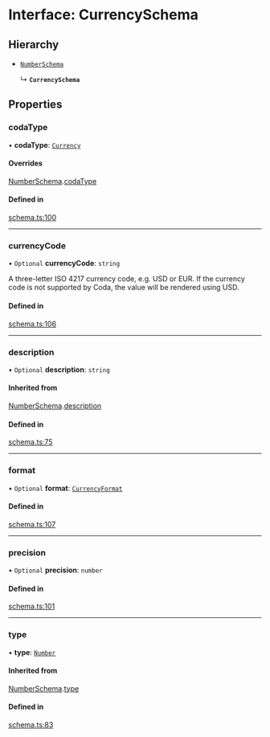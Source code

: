 # Interface: CurrencySchema

## Hierarchy

- [`NumberSchema`](NumberSchema.md)

  ↳ **`CurrencySchema`**

## Properties

### codaType

• **codaType**: [`Currency`](../enums/ValueHintType.md#currency)

#### Overrides

[NumberSchema](NumberSchema.md).[codaType](NumberSchema.md#codatype)

#### Defined in

[schema.ts:100](https://github.com/coda/packs-sdk/blob/main/schema.ts#L100)

___

### currencyCode

• `Optional` **currencyCode**: `string`

A three-letter ISO 4217 currency code, e.g. USD or EUR.
If the currency code is not supported by Coda, the value will be rendered using USD.

#### Defined in

[schema.ts:106](https://github.com/coda/packs-sdk/blob/main/schema.ts#L106)

___

### description

• `Optional` **description**: `string`

#### Inherited from

[NumberSchema](NumberSchema.md).[description](NumberSchema.md#description)

#### Defined in

[schema.ts:75](https://github.com/coda/packs-sdk/blob/main/schema.ts#L75)

___

### format

• `Optional` **format**: [`CurrencyFormat`](../enums/CurrencyFormat.md)

#### Defined in

[schema.ts:107](https://github.com/coda/packs-sdk/blob/main/schema.ts#L107)

___

### precision

• `Optional` **precision**: `number`

#### Defined in

[schema.ts:101](https://github.com/coda/packs-sdk/blob/main/schema.ts#L101)

___

### type

• **type**: [`Number`](../enums/ValueType.md#number)

#### Inherited from

[NumberSchema](NumberSchema.md).[type](NumberSchema.md#type)

#### Defined in

[schema.ts:83](https://github.com/coda/packs-sdk/blob/main/schema.ts#L83)
